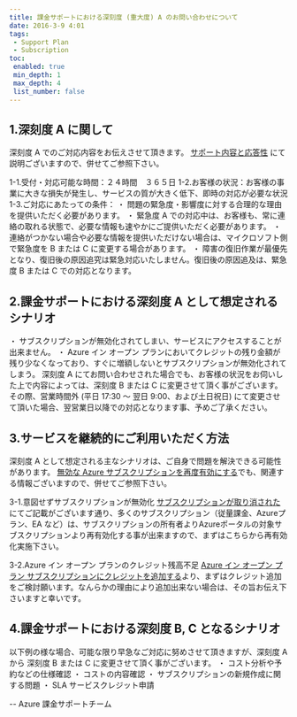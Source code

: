 ```yaml
---
title: 課金サポートにおける深刻度 (重大度) A のお問い合わせについて
date: 2016-3-9 4:01
tags:
 - Support Plan
 - Subscription
toc:
 enabled: true
 min_depth: 1
 max_depth: 4
 list_number: false
---
```


## 1.深刻度 A に関して
深刻度 A でのご対応内容をお伝えさせて頂きます。
[サポート内容と応答性](https://azure.microsoft.com/ja-jp/support/plans/response/) にて説明ございますので、併せてご参照下さい。

1-1.受付・対応可能な時間：２４時間　３６５日
1-2.お客様の状況：お客様の事業に大きな損失が発生し、サービスの質が大きく低下、即時の対応が必要な状況
1-3.ご対応にあたっての条件：
・ 問題の緊急度・影響度に対する合理的な理由を提供いただく必要があります。
・ 緊急度 A での対応中は、お客様も、常に連絡の取れる状態で、必要な情報も速やかにご提供いただく必要があります。
・ 連絡がつかない場合や必要な情報を提供いただけない場合は、マイクロソフト側で緊急度を B または C に変更する場合があります。
・ 障害の復旧作業が最優先となり、復旧後の原因追究は緊急対応いたしません。復旧後の原因追及は、緊急度 B または C での対応となります。

## 2.課金サポートにおける深刻度 A として想定されるシナリオ
・ サブスクリプションが無効化されてしまい、サービスにアクセスすることが出来ません。
・ Azure イン オープン プランにおいてクレジットの残り金額が残り少なくなっており、すぐに増額しないとサブスクリプションが無効化されてしまう。
深刻度 A にてお問い合わせされた場合でも、お客様の状況をお伺いした上で内容によっては、深刻度 B または C に変更させて頂く事がございます。
その際、営業時間外 (平日 17:30 ～ 翌日 9:00、および土日祝日) にて変更させて頂いた場合、翌営業日以降での対応となります事、予めご了承ください。

## 3.サービスを継続的にご利用いただく方法
深刻度 A として想定される主なシナリオは、ご自身で問題を解決できる可能性があります。 [無効な Azure サブスクリプションを再度有効にする](https://learn.microsoft.com/ja-jp/azure/cost-management-billing/manage/subscription-disabled)でも、関連する情報ございますので、併せてご参照下さい。

3-1.意図せずサブスクリプションが無効化
[サブスクリプションが取り消された](https://learn.microsoft.com/ja-jp/azure/cost-management-billing/manage/subscription-disabled#the-subscription-was-canceled) にてご記載がございます通り、多くのサブスクリプション（従量課金、Azureプラン、EA など）は、サブスクリプションの所有者よりAzureポータルの対象サブスクリプションより再有効化する事が出来ますので、まずはこちらから再有効化実施下さい。

3-2.Azure イン オープン プランのクレジット残高不足
[Azure イン オープン プラン サブスクリプションにクレジットを追加する](https://learn.microsoft.com/ja-jp/azure/cost-management-billing/manage/account-admin-tasks#add-credits-to-azure-in-open-subscription)より、まずはクレジット追加をご検討願います。なんらかの理由により追加出来ない場合は、その旨お伝え下さいますと幸いです。 

## 4.課金サポートにおける深刻度 B, C となるシナリオ
以下例の様な場合、可能な限り早急なご対応に努めさせて頂きますが、深刻度 A から 深刻度 B または C に変更させて頂く事がございます。
・ コスト分析や予約などの仕様確認
・ コストの内容確認
・ サブスクリプションの新規作成に関する問題
・ SLA サービスクレジット申請

--
Azure 課金サポートチーム
